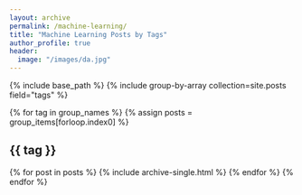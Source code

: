 ```yaml
---
layout: archive
permalink: /machine-learning/
title: "Machine Learning Posts by Tags"
author_profile: true
header:
  image: "/images/da.jpg"
---
```


{% include base_path %}
{% include group-by-array collection=site.posts field="tags" %}

{% for tag in group_names %}
  {% assign posts = group_items[forloop.index0] %}
  <h2 id="{{ tag | slugify }}" class="archive__subtitle">{{ tag }}</h2>
  {% for post in posts %}
      {% include archive-single.html %}
  {% endfor %}
{% endfor %}
